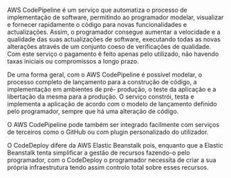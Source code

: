AWS CodePipeline é um serviço que automatiza o processo de implementação de software, permitindo ao programador modelar, visualizar e fornecer rapidamente o código para 
novas funcionalidades e actualizações. Assim, o programador consegue aumentar a velocidade e a qualidade das suas actualizações de software, executando todas as novas
alterações através de um conjunto coeso de verificações de qualidade. Com este serviço o pagamento é feito apenas pelo utilizado, não havendo taxas iniciais ou 
compromissos a longo prazo. 

De uma forma geral, com o AWS CodePipeline é possível modelar, o processo completo de lançamento para a construção de código, a implementação em ambientes de pré-
produção, o teste da aplicação e a libertação da mesma para a produção. O serviço constrói, testa e implementa a aplicação de acordo com o modelo de lançamento definido 
pelo programador, sempre que há uma alteração de código. 

O AWS CodePipeline pode também ser integrado facilmente com serviços de terceiros como o GitHub ou com plugin personalizado do utilizador. 

O CodeDeploy difere da AWS Elastic Beanstalk pois, enquanto que a Elastic Beanstalk tenta simplificar a gestão de recursos fazendo-o pelo programador, com o CodeDeploy o 
programador necessita de criar a sua própria infraestrutura tendo assim controlo total sobre esses recursos. 
